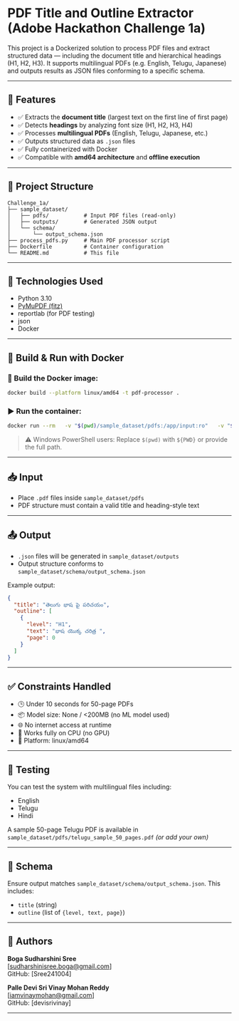 
# PDF Title and Outline Extractor (Adobe Hackathon Challenge 1a)

This project is a Dockerized solution to process PDF files and extract structured data — including the document title and hierarchical headings (H1, H2, H3). It supports multilingual PDFs (e.g. English, Telugu, Japanese) and outputs results as JSON files conforming to a specific schema.

---

## 🚀 Features

- ✅ Extracts the **document title** (largest text on the first line of first page)
- ✅ Detects **headings** by analyzing font size (H1, H2, H3, H4)
- ✅ Processes **multilingual PDFs** (English, Telugu, Japanese, etc.)
- ✅ Outputs structured data as `.json` files
- ✅ Fully containerized with Docker
- ✅ Compatible with **amd64 architecture** and **offline execution**

---

## 📁 Project Structure

```
Challenge_1a/
├── sample_dataset/
│   ├── pdfs/           # Input PDF files (read-only)
│   ├── outputs/        # Generated JSON output
│   └── schema/
│       └── output_schema.json
├── process_pdfs.py     # Main PDF processor script
├── Dockerfile          # Container configuration
└── README.md           # This file
```

---

## 🧰 Technologies Used

- Python 3.10
- [PyMuPDF (fitz)](https://pymupdf.readthedocs.io/en/latest/)
- reportlab (for PDF testing)
- json
- Docker

---

## 🐳 Build & Run with Docker

### 🔨 Build the Docker image:

```bash
docker build --platform linux/amd64 -t pdf-processor .
```

### ▶️ Run the container:

```bash
docker run --rm   -v "$(pwd)/sample_dataset/pdfs:/app/input:ro"   -v "$(pwd)/sample_dataset/outputs:/app/output"   --network none pdf-processor
```

> ⚠️ Windows PowerShell users: Replace `$(pwd)` with `${PWD}` or provide the full path.

---

## 📥 Input

- Place `.pdf` files inside `sample_dataset/pdfs`
- PDF structure must contain a valid title and heading-style text

---

## 📤 Output

- `.json` files will be generated in `sample_dataset/outputs`
- Output structure conforms to `sample_dataset/schema/output_schema.json`

Example output:
```json
{
  "title": "తెలుగు భాష పై పరిచయం",
  "outline": [
    {
      "level": "H1",
      "text": "భాష యొక్క చరిత్ర ",
      "page": 0
    }
  ]
}
```

---

## ✅ Constraints Handled

- 🕒 Under 10 seconds for 50-page PDFs
- 📦 Model size: None / <200MB (no ML model used)
- 🌐 No internet access at runtime
- 🧠 Works fully on CPU (no GPU)
- 🧱 Platform: linux/amd64

---

## 🧪 Testing

You can test the system with multilingual files including:
- English
- Telugu
- Hindi

A sample 50-page Telugu PDF is available in `sample_dataset/pdfs/telugu_sample_50_pages.pdf` *(or add your own)*

---

## 📄 Schema

Ensure output matches `sample_dataset/schema/output_schema.json`. This includes:
- `title` (string)
- `outline` (list of `{level, text, page}`)

---

## 👤 Authors

**Boga Sudharshini Sree**  
[sudharshinisree.boga@gmail.com]  
GitHub: [Sree241004]

**Palle Devi Sri Vinay Mohan Reddy**  
[iamvinaymohan@gmail.com]  
GitHub: [devisrivinay]

---

